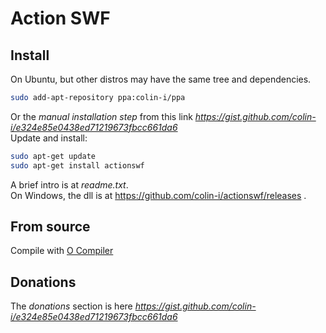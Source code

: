 # Action SWF

## Install
On Ubuntu, but other distros may have the same tree and dependencies.
```sh
sudo add-apt-repository ppa:colin-i/ppa
```
Or the *manual installation step* from this link *https://gist.github.com/colin-i/e324e85e0438ed71219673fbcc661da6* \
Update and install:
```sh
sudo apt-get update
sudo apt-get install actionswf
```
A brief intro is at <i>readme.txt</i>. \
On Windows, the dll is at https://github.com/colin-i/actionswf/releases .

## From source
Compile with [O Compiler](https://github.com/colin-i/o)

## Donations
The *donations* section is here
*https://gist.github.com/colin-i/e324e85e0438ed71219673fbcc661da6*
